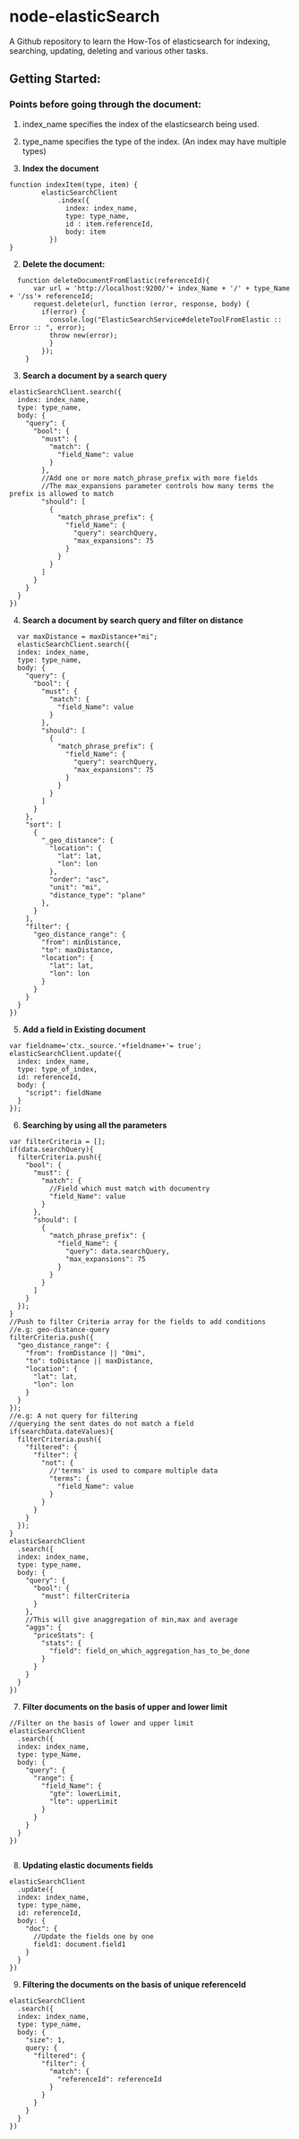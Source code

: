 # node-elasticSearch
A Github repository to learn the How-Tos of elasticsearch for indexing, searching, updating, deleting and various other tasks.

## Getting Started:

### Points before going through the document:
1. index_name specifies the index of the elasticsearch being used.
2. type_name specifies the type of the index. (An index may have multiple types)

1. __Index the document__
```
function indexItem(type, item) {
        elasticSearchClient
            .index({
              index: index_name,
              type: type_name,
              id : item.referenceId,
              body: item
          })
}  
```

2. __Delete the document:__  
```
  function deleteDocumentFromElastic(referenceId){
      var url = 'http://localhost:9200/'+ index_Name + '/' + type_Name + '/ss'+ referenceId;
      request.delete(url, function (error, response, body) {
        if(error) {
          console.log("ElasticSearchService#deleteToolFromElastic :: Error :: ", error);
          throw new(error);
          }
        });
    }
```

3. __Search a document by a search query__
```
elasticSearchClient.search({
  index: index_name,
  type: type_name,
  body: {
    "query": {
      "bool": {
        "must": {
          "match": {
            "field_Name": value
          }
        },
        //Add one or more match_phrase_prefix with more fields
        //The max_expansions parameter controls how many terms the prefix is allowed to match
        "should": [
          {
            "match_phrase_prefix": {
              "field_Name": {
                "query": searchQuery,
                "max_expansions": 75
              }
            }
          }
        ]
      }
    }
  }
})
```

4. __Search a document by search query and filter on distance__
```
  var maxDistance = maxDistance+"mi";
  elasticSearchClient.search({
  index: index_name,
  type: type_name,
  body: {
    "query": {
      "bool": {
        "must": {
          "match": {
            "field_Name": value
          }
        },
        "should": [
          {
            "match_phrase_prefix": {
              "field_Name": {
                "query": searchQuery,
                "max_expansions": 75
              }
            }
          }
        ]
      }
    },
    "sort": [
      {
        "_geo_distance": {
          "location": {
            "lat": lat,
            "lon": lon
          },
          "order": "asc",
          "unit": "mi",
          "distance_type": "plane"
        },
      }
    ],
    "filter": {
      "geo_distance_range": {
        "from": minDistance,
        "to": maxDistance,
        "location": {
          "lat": lat,
          "lon": lon
        }
      }
    }
  }
})
```

5. __Add a field in Existing document__
```
var fieldname='ctx._source.'+fieldname+'= true';
elasticSearchClient.update({
  index: index_name,
  type: type_of_index,
  id: referenceId,
  body: {
    "script": fieldName
  }
});

```

6. __Searching by using all the parameters__
```
var filterCriteria = [];
if(data.searchQuery){
  filterCriteria.push({
    "bool": {
      "must": {
        "match": {
          //Field which must match with documentry
          "field_Name": value
        }
      },
      "should": [
        {
          "match_phrase_prefix": {
            "field_Name": {
              "query": data.searchQuery,
              "max_expansions": 75
            }
          }
        }
      ]
    }
  });
}
//Push to filter Criteria array for the fields to add conditions
//e.g: geo-distance-query
filterCriteria.push({
  "geo_distance_range": {
    "from": fromDistance || "0mi",
    "to": toDistance || maxDistance,
    "location": {
      "lat": lat,
      "lon": lon
    }
  }
});
//e.g: A not query for filtering
//querying the sent dates do not match a field 
if(searchData.dateValues){
  filterCriteria.push({
    "filtered": {
      "filter": {
        "not": {
          //'terms' is used to compare multiple data
          "terms": {
            "field_Name": value
          }
        }
      }
    }
  });
}
elasticSearchClient
  .search({
  index: index_name,
  type: type_name,
  body: {
    "query": {
      "bool": {
        "must": filterCriteria
      }
    },
    //This will give anaggregation of min,max and average
    "aggs": {
      "priceStats": {
        "stats": {
          "field": field_on_which_aggregation_has_to_be_done
        }
      }
    }
  }
})
```

7. __Filter documents on the basis of upper and lower limit__
```
//Filter on the basis of lower and upper limit
elasticSearchClient
  .search({
  index: index_name,
  type: type_Name,
  body: {
    "query": {
      "range": {
        "field_Name": {
          "gte": lowerLimit,
          "lte": upperLimit
        }
      }
    }
  }
})
      
```

8. __Updating elastic documents fields__
```
elasticSearchClient
  .update({
  index: index_name,
  type: type_name,
  id: referenceId,
  body: {
    "doc": {
      //Update the fields one by one
      field1: document.field1
    }
  }
})

```

9. __Filtering the documents on the basis of unique referenceId__
```
elasticSearchClient
  .search({
  index: index_name,
  type: type_name,
  body: {
    "size": 1,
    query: {
      "filtered": {
        "filter": {
          "match": {
            "referenceId": referenceId
          }
        }
      }
    }
  }
})
```
